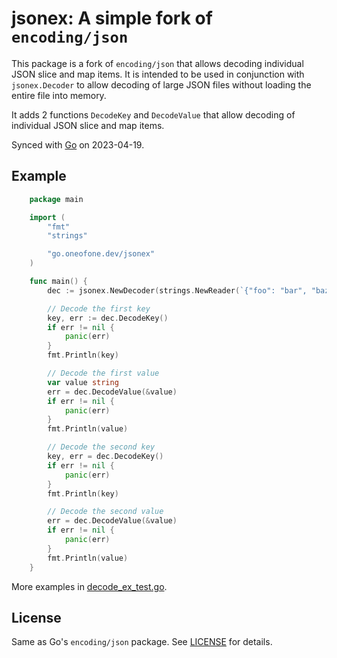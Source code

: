 # jsonex: A simple fork of `encoding/json`

This package is a fork of `encoding/json` that allows decoding individual JSON slice and map items. It is intended to be used in conjunction with `jsonex.Decoder` to allow decoding of large JSON files without loading the entire file into memory.

It adds 2 functions `DecodeKey` and `DecodeValue` that allow decoding of individual JSON slice and map items.

Synced with [Go](https://github.com/golang/go/tree/9cad0cc6e6b2a84134c46ce7069e62de28459f26) on 2023-04-19.

## Example

```go
	package main

	import (
		"fmt"
		"strings"

		"go.oneofone.dev/jsonex"
	)

	func main() {
		dec := jsonex.NewDecoder(strings.NewReader(`{"foo": "bar", "baz": "qux"}`))

		// Decode the first key
		key, err := dec.DecodeKey()
		if err != nil {
			panic(err)
		}
		fmt.Println(key)

		// Decode the first value
		var value string
		err = dec.DecodeValue(&value)
		if err != nil {
			panic(err)
		}
		fmt.Println(value)

		// Decode the second key
		key, err = dec.DecodeKey()
		if err != nil {
			panic(err)
		}
		fmt.Println(key)

		// Decode the second value
		err = dec.DecodeValue(&value)
		if err != nil {
			panic(err)
		}
		fmt.Println(value)
	}
```

More examples in [decode_ex_test.go](decode_ex_test.go).

## License

Same as Go's `encoding/json` package. See [LICENSE](LICENSE) for details.
